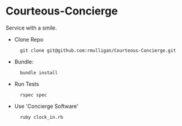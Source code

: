 Courteous-Concierge
===================

Service with a smile.

* Clone Repo

        git clone git@github.com:rmulligan/Courteous-Concierge.git

* Bundle:

        bundle install

* Run Tests

        rspec spec

* Use 'Concierge Software'

        ruby clock_in.rb
